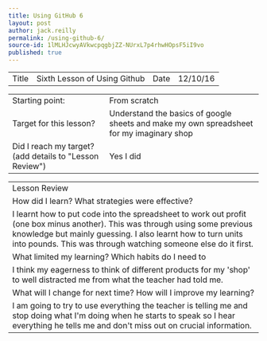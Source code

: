 ```yaml
---
title: Using GitHub 6
layout: post
author: jack.reilly
permalink: /using-github-6/
source-id: 1lMLHJcwyAVkwcpqgbjZZ-NUrxL7p4rhwHOpsF5iI9vo
published: true
---
```

<table>
  <tr>
    <td>Title</td>
    <td>Sixth Lesson of Using Github</td>
    <td>Date</td>
    <td>12/10/16</td>
  </tr>
</table>


<table>
  <tr>
    <td>Starting point:</td>
    <td>From scratch </td>
  </tr>
  <tr>
    <td>Target for this lesson?</td>
    <td>Understand the basics of google sheets and make my own spreadsheet for my imaginary shop</td>
  </tr>
  <tr>
    <td>Did I reach my target? 
(add details to "Lesson Review")</td>
    <td>Yes I did</td>
  </tr>
</table>


<table>
  <tr>
    <td>Lesson Review</td>
  </tr>
  <tr>
    <td>How did I learn? What strategies were effective?</td>
  </tr>
  <tr>
    <td>I learnt how to put code into the spreadsheet to work out profit (one box minus another). This was through using some previous knowledge but mainly guessing. I also learnt how to turn units into pounds. This was through watching someone else do it first.</td>
  </tr>
  <tr>
    <td>What limited my learning? Which habits do I need to </td>
  </tr>
  <tr>
    <td>I think my eagerness to think of different products for my 'shop' to well distracted me from what the teacher had told me.</td>
  </tr>
  <tr>
    <td>What will I change for next time? How will I improve my learning?</td>
  </tr>
  <tr>
    <td>I am going to try to use everything the teacher is telling me and stop doing what I'm doing when he starts to speak so I hear everything he tells me and don't miss out on crucial information.</td>
  </tr>
</table>


